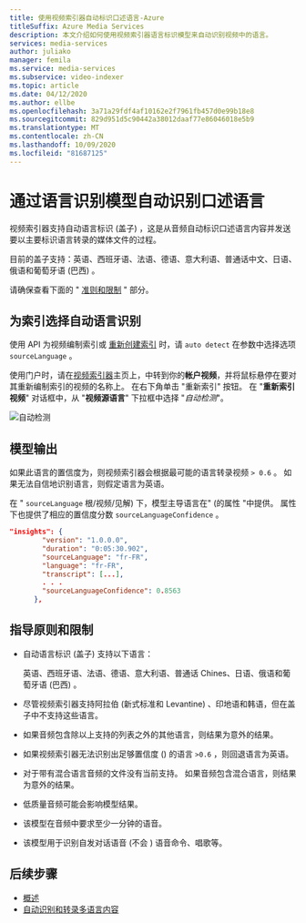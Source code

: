 ```yaml
---
title: 使用视频索引器自动标识口述语言-Azure
titleSuffix: Azure Media Services
description: 本文介绍如何使用视频索引器语言标识模型来自动识别视频中的语言。
services: media-services
author: juliako
manager: femila
ms.service: media-services
ms.subservice: video-indexer
ms.topic: article
ms.date: 04/12/2020
ms.author: ellbe
ms.openlocfilehash: 3a71a29fdf4af10162e2f7961fb457d0e99b18e8
ms.sourcegitcommit: 829d951d5c90442a38012daaf77e86046018e5b9
ms.translationtype: MT
ms.contentlocale: zh-CN
ms.lasthandoff: 10/09/2020
ms.locfileid: "81687125"
---
```

# <a name="automatically-identify-the-spoken-language-with-language-identification-model"></a>通过语言识别模型自动识别口述语言

视频索引器支持自动语言标识 (盖子) ，这是从音频自动标识口述语言内容并发送要以主要标识语言转录的媒体文件的过程。 

目前的盖子支持：英语、西班牙语、法语、德语、意大利语、普通话中文、日语、俄语和葡萄牙语 (巴西) 。 

请确保查看下面的 " [准则和限制](#guidelines-and-limitations) " 部分。

## <a name="choosing-auto-language-identification-on-indexing"></a>为索引选择自动语言识别

使用 API 为视频编制索引或 [重新创建索引](https://api-portal.videoindexer.ai/docs/services/operations/operations/Re-Index-Video?) 时，请 `auto detect` 在参数中选择选项 `sourceLanguage` 。

使用门户时，请在[视频索引器](https://www.videoindexer.ai/)主页上，中转到你的**帐户视频**，并将鼠标悬停在要对其重新编制索引的视频的名称上。 在右下角单击 "重新索引" 按钮。 在 "**重新索引视频**" 对话框中，从 "**视频源语言**" 下拉框中选择 "*自动检测*"。

![自动检测](./media/language-identification-model/auto-detect.png)

## <a name="model-output"></a>模型输出

如果此语言的置信度为，则视频索引器会根据最可能的语言转录视频 `> 0.6` 。 如果无法自信地识别语言，则假定语言为英语。 

在 " `sourceLanguage` 根/视频/见解) 下，模型主导语言在" (的属性 "中提供。 属性下也提供了相应的置信度分数 `sourceLanguageConfidence` 。

```json
"insights": {
        "version": "1.0.0.0",
        "duration": "0:05:30.902",
        "sourceLanguage": "fr-FR",
        "language": "fr-FR",
        "transcript": [...],
        . . .
        "sourceLanguageConfidence": 0.8563
      },
```

## <a name="guidelines-and-limitations"></a>指导原则和限制

* 自动语言标识 (盖子) 支持以下语言： 

    英语、西班牙语、法语、德语、意大利语、普通话 Chines、日语、俄语和葡萄牙语 (巴西) 。
* 尽管视频索引器支持阿拉伯 (新式标准和 Levantine) 、印地语和韩语，但在盖子中不支持这些语言。
* 如果音频包含除以上支持的列表之外的其他语言，则结果为意外的结果。
* 如果视频索引器无法识别出足够置信度 () 的语言 `>0.6` ，则回退语言为英语。
* 对于带有混合语言音频的文件没有当前支持。 如果音频包含混合语言，则结果为意外的结果。 
* 低质量音频可能会影响模型结果。
* 该模型在音频中要求至少一分钟的语音。
* 该模型用于识别自发对话语音 (不会 ) 语音命令、唱歌等。

## <a name="next-steps"></a>后续步骤

* [概述](video-indexer-overview.md)
* [自动识别和转录多语言内容](multi-language-identification-transcription.md)

